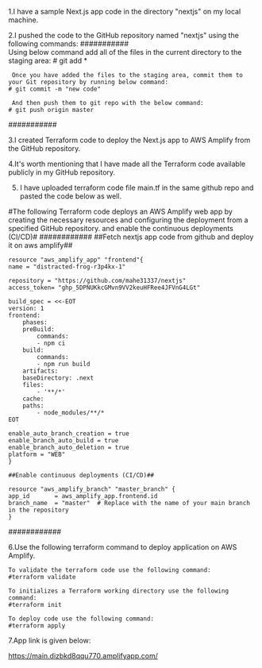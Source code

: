 1.I have a sample Next.js app code in the directory "nextjs" on my local machine.

2.I pushed the code to the GitHub repository named "nextjs" using the following commands:
###########     
	 Using below command add all of the files in the current directory to the staging area:
	# git add *
	
	 Once you have added the files to the staging area, commit them to your Git repository by running below command:
	# git commit -m "new code"
	
	 And then push them to git repo with the below command:
	# git push origin master
###########

3.I created Terraform code to deploy the Next.js app to AWS Amplify from the GitHub repository.

4.It's worth mentioning that I have made all the Terraform code available publicly in my GitHub repository.
  
5. I have uploaded terraform code file main.tf in the same github repo and pasted the code below as well.

#The following Terraform code deploys an AWS Amplify web app by creating the necessary resources and configuring the deployment from a specified GitHub repository.
 and enable the continuous deployments (CI/CD)#
############
	##Fetch nextjs app code from github and deploy it on aws amplify##

	resource "aws_amplify_app" "frontend"{
	name = "distracted-frog-r3p4kx-1"
	
	repository = "https://github.com/mahe31337/nextjs"
	access_token= "ghp_5DPNUKkcGMvn9VV2keuHFRee4JFVnG4LGt"
	
	build_spec = <<-EOT
	version: 1
	frontend:
		phases:
		preBuild:
			commands:
			- npm ci
		build:
			commands:
			- npm run build
		artifacts:
		baseDirectory: .next
		files:
			- '**/*'
		cache:
		paths:
			- node_modules/**/*
	EOT
	
	enable_auto_branch_creation = true
	enable_branch_auto_build = true
	enable_branch_auto_deletion = true
	platform = "WEB"
	}
	
	##Enable continuous deployments (CI/CD)##
	
	resource "aws_amplify_branch" "master_branch" {
	app_id       = aws_amplify_app.frontend.id
	branch_name  = "master"  # Replace with the name of your main branch in the repository
	}
############

6.Use the following terraform command to deploy application on AWS Amplify.

    To validate the terraform code use the following command:
	#terraform validate
	
	To initializes a Terraform working directory use the following command:
	#terraform init
	
	To deploy code use the following command:
	#terraform apply
	
7.App link is given below:

https://main.dizbkd8qqu770.amplifyapp.com/
